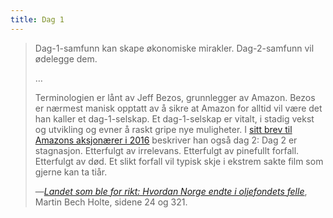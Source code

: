 ```yaml
---
title: Dag 1
---
```


> Dag-1-samfunn kan skape økonomiske mirakler. Dag-2-samfunn vil ødelegge dem.
> 
> …
> 
> Terminologien er lånt av Jeff Bezos, grunnlegger av Amazon. Bezos er nærmest manisk opptatt av å sikre at Amazon for alltid vil være det han kaller et dag-1-selskap. Et dag-1-selskap er vitalt, i stadig vekst og utvikling og evner å raskt gripe nye muligheter. I [sitt brev til Amazons aksjonærer i 2016](https://www.aboutamazon.com/news/company-news/2016-letter-to-shareholders) beskriver han også dag 2: Dag 2 er stagnasjon. Etterfulgt av irrelevans. Etterfulgt av pinefullt forfall. Etterfulgt av død. Et slikt forfall vil typisk skje i ekstrem sakte film som gjerne kan ta tiår.
> 
> —[_Landet som ble for rikt: Hvordan Norge endte i oljefondets felle_](https://www.landetsombleforrikt.no/), Martin Bech Holte, sidene 24 og 321.
